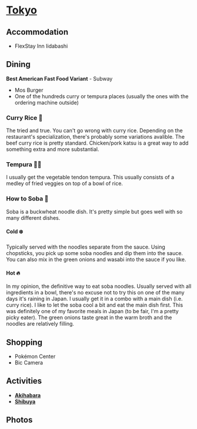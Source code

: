 # [Tokyo](http://en.wikipedia.org/wiki/Tokyo)

## Accommodation

* FlexStay Inn Iidabashi

## Dining

**Best American Fast Food Variant** - Subway

* Mos Burger
* One of the hundreds curry or tempura places (usually the ones with the ordering machine outside)

### Curry Rice 🍛
The tried and true. You can't go wrong with curry rice. Depending on the restaurant's specialization, there's probably some variations avalible. The beef curry rice is pretty standard. Chicken/pork katsu is a great way to add something extra and more substantial.

### Tempura 🍤🥦 
I usually get the vegetable tendon tempura. This usually consists of a medley of fried veggies on top of a bowl of rice. 

### How to Soba 🍜
Soba is a buckwheat noodle dish. It's pretty simple but goes well with so many different dishes.

#### Cold ❄️
Typically served with the noodles separate from the sauce. Using chopsticks, you pick up some soba noodles and dip them into the sauce. You can also mix in the green onions and wasabi into the sauce if you like.

#### Hot 🔥
In my opinion, the definitive way to eat soba noodles. Usually served with all ingredients in a bowl, there's no excuse not to try this on one of the many days it's raining in Japan. I usually get it in a combo with a main dish (i.e. curry rice). I like to let the soba cool a bit and eat the main dish first. This was definitely one of my favorite meals in Japan (to be fair, I'm a pretty picky eater). The green onions taste great in the warm broth and the noodles are relatively filling.

## Shopping

* Pokémon Center
* Bic Camera

## Activities

* __[Akihabara](http://en.wikipedia.org/wiki/Akihabara)__
* __[Shibuya](http://en.wikipedia.org/wiki/Shibuya)__

## Photos
